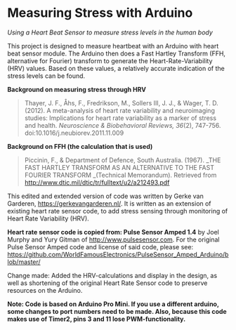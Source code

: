 # Measuring Stress with Arduino
_Using a Heart Beat Sensor to measure stress levels in the human body_

This project is designed to measure heartbeat with an Arduino with heart beat sensor module.
The Arduino then does a Fast Hartley Transform (FFH, alternative for Fourier) transform to generate the Heart-Rate-Variability (HRV) values.
Based on these values, a relatively accurate indication of the stress levels can be found.

**Background on measuring stress through HRV**

>Thayer, J. F., Åhs, F., Fredrikson, M., Sollers III, J. J., & Wager, T. D. (2012). A meta-analysis of heart rate variability and neuroimaging studies: Implications for heart rate variability as a marker of stress and health. _Neuroscience & Biobehavioral Reviews, 36_(2), 747-756. doi:10.1016/j.neubiorev.2011.11.009

**Background on FFH (the calculation that is used)**

>Piccinin, F., & Department of Defence, South Australia. (1967). _THE FAST HARTLEY TRANSFORM AS AN ALTERNATIVE TO THE FAST FOURIER TRANSFORM _(Technical Memorandum). Retrieved from http://www.dtic.mil/dtic/tr/fulltext/u2/a212493.pdf



This edited and extended version of code was written by Gerke van Garderen, https://gerkevangarderen.nl/.
It is written as an extension of existing heart rate sensor code, to add stress sensing through monitoring of Heart Rate Variability (HRV).


**Heart rate sensor code is copied from: Pulse Sensor Amped 1.4** by Joel Murphy and Yury Gitman of http://www.pulsesensor.com.
For the original Pulse Sensor Amped code and license of said code, please see: 
https://github.com/WorldFamousElectronics/PulseSensor_Amped_Arduino/blob/master/

Change made:
Added the HRV-calculations and display in the design, as well as shortening of the original Heart Rate Sensor code to preserve resources on the Arduino.

**Note: Code is based on Arduino Pro Mini. If you use a different arduino, some changes to port numbers need to be made.
Also, because this code makes use of Timer2, pins 3 and 11 lose PWM-functionality.**
